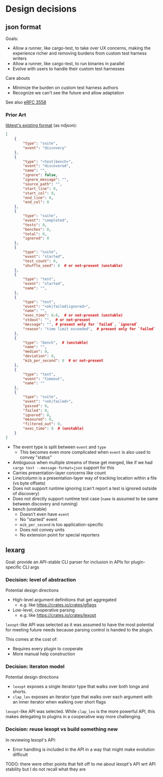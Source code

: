 # Design decisions

## json format

Goals:
- Allow a runner, like cargo-test, to take over UX concerns, making the experience richer and removing burdens from custom test harness writers
- Allow a runner, like cargo-test, to run binaries in parallel
- Evolve with users to handle their custom test harnesses

Care abouts
- Minimize the burden on custom test harness authors
- Recognize we can't see the future and allow adaptation

See also [eRFC 3558](https://github.com/rust-lang/rfcs/pull/3558)

### Prior Art

[libtest's existing format](https://github.com/rust-lang/rust/blob/master/library/test/src/formatters/json.rs) (as ndjson):
```json
[
    {
        "type": "suite",
        "event": "discovery"
    },
    {
        "type": "<test|bench>",
        "event": "discovered",
        "name": "",
        "ignore": false,
        "ignore_message": "",
        "source_path": "",
        "start_line": 0,
        "start_col": 0,
        "end_line": 0,
        "end_col": 0
    },
    {
        "type": "suite",
        "event": "completed",
        "tests": 0,
        "benches": 0,
        "total": 0,
        "ignored": 0
    },
    {
        "type": "suite",
        "event": "started",
        "test_count": 0,
        "shuffle_seed": 0  # or not-present (unstable)
    },
    {
        "type": "test",
        "event": "started",
        "name": "",
    },
    {
        "type": "test",
        "event": "<ok|failed|ignored>",
        "name": "",
        "exec_time": 0.0,  # or not-present (unstable)
        "stdout": "",  # or not-present
        "message": "", # present only for `failed`, `ignored`
        "reason": "time limit exceeded",  # present only for `failed`
    },
    {
        "type": "bench",  # (unstable)
        "name": "",
        "median": 0,
        "deviation": 0,
        "mib_per_second": 0  # or not-present
    },
    {
        "type": "test",
        "event": "timeout",
        "name": ""
    },
    {
        "type": "suite",
        "event": "<ok|failed>",
        "passed": 0,
        "failed": 0,
        "ignored": 0,
        "measured": 0,
        "filtered_out": 0,
        "exec_time": 0  # (unstable)
    }
]
```
- The event type is split between `event` and `type`
  - This becomes even more complicated when `event` is also used to convey "status"
- Ambiguous when multiple streams of these get merged, like if we had `cargo test --message-format=json` support for this
- Carries presentation-layer concerns like count
- Line/column is a presentation-layer way of tracking location within a file (vs byte offsets)
- Does not support runtime ignoring (can't report a test is ignored outside of discovery)
- Does not directly support runtime test case (`name` is assumed to be same between discovery and running)
- bench (unstable)
  - Doesn't even have `event`
  - No "started" event
  - `mib_per_second` is too application-specific
  - Does not convey units
  - No extension point for special reporters

## lexarg

Goal: provide an API-stable CLI parser for inclusion in APIs for plugin-specific CLI args

### Decision: level of abstraction

Potential design directions
- High-level argument definitions that get aggregated
  - e.g. like https://crates.io/crates/gflags
- Low-level, cooperative parsing
  - e.g. like https://crates.io/crates/lexopt

`lexopt`-like API was selected as it was assumed to have the most potential for
meeting future needs because parsing control is handed to the plugin.

This comes at the cost of:
- Requires every plugin to cooperate
- More manual help construction

### Decision: iteraton model

Potential design directions
- `lexopt` exposes a single iterator type that walks over both longs and shorts.
- `clap_lex` exposes an iterator type that walks over each argument with an inner iterator when walking over short flags

`lexopt`-like API was selected.  While `clap_lex` is the more powerful API,
this makes delegating to plugins in a cooperative way more challenging.

### Decision: reuse lexopt vs build something new

In reviewing lexopt's API:
- Error handling is included in the API in a way that might make evolution difficult

TODO: there were other points that felt off to me about lexopt's API wrt API stability but I do not recall what they are
